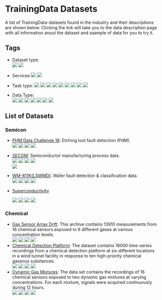 # TrainingData Datasets

A list of TrainingData-datasets found in the industry and their descriptions are shown below. Clicking the link will take you to the data description page with all information anout the dataset and saample of data for you to try it.

## Tags

- Dataset type:  
  ![](https://img.shields.io/badge/type-License-blue)
  ![](https://img.shields.io/badge/type-On_demand-darkblue)

- Services 
  ![](https://img.shields.io/badge/service-Data%20Annotation-coral)
  ![](https://img.shields.io/badge/service-Data_Collection-yellow)
  
- Task type:
  ![](https://img.shields.io/badge/task_type-AntiSpoofing-green)
  ![](https://img.shields.io/badge/task_type-Bounding_Box_Detection-darkgreen)
  ![](https://img.shields.io/badge/task_type-Classification-yellow)
  ![](https://img.shields.io/badge/task_type-Computer%20Vision-orange)
  ![](https://img.shields.io/badge/task_type-Data%20Generation-lightgray)
  ![](https://img.shields.io/badge/task_type-Reidentification-red)
  ![](https://img.shields.io/badge/task_type-Segmentation-purple)
  ![](https://img.shields.io/badge/task_type-Transcription-magenta)
  ![](https://img.shields.io/badge/task_type-iBeta-lightyellow)

- Data Type:  
  ![](https://img.shields.io/badge/data_type-Biometrics-pinegreen)
  ![](https://img.shields.io/badge/data_type-Content%26Language-aqua)
  ![](https://img.shields.io/badge/data_type-E_commerce-maroon)
  ![](https://img.shields.io/badge/data_type-Healthcare-teal)
  ![](https://img.shields.io/badge/data_type-Smart_City-indigo)
  ![](https://img.shields.io/badge/data_type-iBeta-lightyellow)
  ![](https://img.shields.io/badge/data_type-Others-gold)



## List of Datasets

### Semicon

- [PHM Data Challenge 18](<https://github.com/makinarocks/awesome-industrial-machine-datasets/tree/master/data-explanation/PHM Data Challenge 18>): Etching tool fault detection (PdM).  
  ![](https://img.shields.io/badge/sector-semicon-blue.svg)
  ![](https://img.shields.io/badge/labeled-yes-blue.svg)
  ![](https://img.shields.io/badge/time--series-yes-blue.svg) ![](<https://img.shields.io/badge/simulation-no-red.svg>)   
- [SECOM](<https://github.com/makinarocks/awesome-industrial-machine-datasets/tree/master/data-explanation/SECOM>): Semiconductor manufacturing process data.  
  ![](https://img.shields.io/badge/sector-semicon-blue.svg)
  ![](https://img.shields.io/badge/labeled-yes-blue.svg)
  ![](https://img.shields.io/badge/time--series-yes-blue.svg) ![](<https://img.shields.io/badge/simulation-no-red.svg>)   
  ![](https://img.shields.io/badge/feature_selection-gray.svg)
- [WM-811K(LSWMD)](https://github.com/makinarocks/awesome-industrial-machine-datasets/tree/master/data-explanation/WM-811K(LSWMD)): Wafer fault detection & classification data.  
  ![](https://img.shields.io/badge/sector-semicon-blue.svg)
  ![](https://img.shields.io/badge/labeled-yes-blue.svg)
  ![](https://img.shields.io/badge/time--series-no-red.svg)
  ![](<https://img.shields.io/badge/simulation-no-red.svg>)

- [Superconductivity](https://github.com/makinarocks/awesome-industrial-machine-datasets/tree/master/data-explanation/Superconductivity%20Dataset)

  ![](https://img.shields.io/badge/sector-semicon-blue.svg) ![](https://img.shields.io/badge/labeled-yes-blue.svg) ![](https://img.shields.io/badge/time--series-no-red.svg)  ![](<https://img.shields.io/badge/simulation-no-red.svg>)

### Chemical  

- [Gas Sensor Array Drift](<https://github.com/makinarocks/awesome-industrial-machine-datasets/tree/master/data-explanation/Gas Sensor Array Drift>): This archive contains 13910 measurements from 16 chemical sensors exposed to 6 different gases at various concentration levels.  
  ![](https://img.shields.io/badge/sector-chemical-red.svg)
  ![](https://img.shields.io/badge/labeled-yes-blue.svg)
  ![](https://img.shields.io/badge/time--series-yes-blue.svg) ![](<https://img.shields.io/badge/simulation-yes-blue.svg>)   
- [Chemical Detection Platform](<https://github.com/makinarocks/awesome-industrial-machine-datasets/tree/master/data-explanation/Chemical Detection Platform>): The dataset contains 18000 time-series recordings from a chemical detection platform at six different locations in a wind tunnel facility in response to ten high-priority chemical gaseous substances.   
  ![](https://img.shields.io/badge/sector-chemical-red.svg)
  ![](https://img.shields.io/badge/labeled-yes-blue.svg)
  ![](https://img.shields.io/badge/time--series-yes-blue.svg) ![](<https://img.shields.io/badge/simulation-yes-blue.svg>)   
- [Dynamic Gas Mixtures](<https://github.com/makinarocks/awesome-industrial-machine-datasets/tree/master/data-explanation/Dynamic Gas Mixtures>): The data set contains the recordings of 16 chemical sensors exposed to two dynamic gas mixtures at varying concentrations. For each mixture, signals were acquired continuously during 12 hours.     
  ![](https://img.shields.io/badge/sector-chemical-red.svg)
  ![](https://img.shields.io/badge/labeled-yes-blue.svg)
  ![](https://img.shields.io/badge/time--series-yes-blue.svg) ![](<https://img.shields.io/badge/simulation-yes-blue.svg>)  
